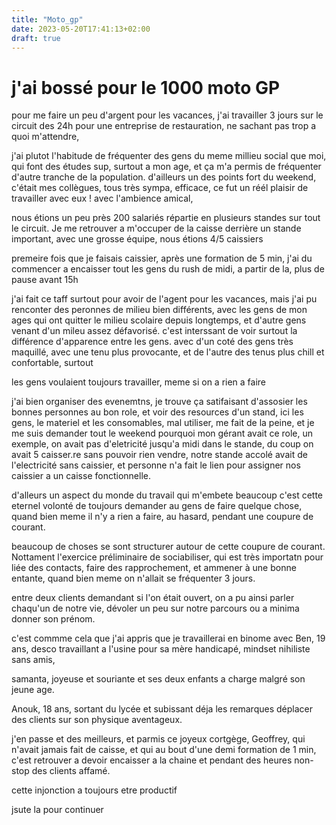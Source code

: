 ```yaml
---
title: "Moto_gp"
date: 2023-05-20T17:41:13+02:00
draft: true
---
```


# j'ai bossé pour le 1000 moto GP

pour me faire un peu d'argent pour les vacances, j'ai travailler 3 jours sur le circuit des 24h pour une entreprise de restauration, ne sachant pas trop a quoi m'attendre,

j'ai plutot l'habitude de fréquenter des gens du meme millieu social que moi, qui font des études sup, surtout a mon age, et ça m'a permis de fréquenter d'autre tranche de la population. d'ailleurs un des points fort du weekend, c'était mes collègues, tous très sympa, efficace, ce fut un réél plaisir de travailler avec eux ! avec l'ambience amical,

nous étions un peu près 200 salariés répartie en plusieurs standes sur tout le circuit. Je me retrouver a m'occuper de la caisse derrière un stande important, avec une grosse équipe, nous étions 4/5 caissiers

premeire fois que je faisais caissier, après une formation de 5 min, j'ai du commencer a encaisser tout les gens du rush de midi, a partir de la, plus de pause avant 15h

j'ai fait ce taff surtout pour avoir de l'agent pour les vacances, mais j'ai pu renconter des peronnes de milieu bien différents, avec les gens de mon ages qui ont quitter le milieu scolaire depuis longtemps, et d'autre gens venant d'un mileu assez défavorisé. c'est interssant de voir surtout la différence d'apparence entre les gens. avec d'un coté des gens très maquillé, avec une tenu plus provocante, et de l'autre des tenus plus chill et confortable, surtout

les gens voulaient toujours travailler, meme si on a rien a faire

j'ai bien organiser des evenemtns, je trouve ça satifaisant d'assosier les bonnes personnes au bon role, et voir des resources d'un stand, ici les gens, le materiel et les consomables, mal utiliser, me fait de la peine, et je me suis demander tout le weekend pourquoi mon gérant avait ce role, un exemple, on avait pas d'eletricité jusqu'a midi dans le stande, du coup on avait 5 caisser.re sans pouvoir rien vendre, notre stande accolé avait de l'electricité sans caissier, et personne n'a fait le lien pour assigner nos caissier a un caisse fonctionnelle.

d'alleurs un aspect du monde du travail qui m'embete beaucoup c'est cette eternel volonté de toujours demander au gens de faire quelque chose, quand bien meme il n'y a rien a faire, au hasard, pendant une coupure de courant.

beaucoup de choses se sont structurer autour de cette coupure de courant. Nottament l'exercice préliminaire de sociabiliser, qui est très importatn pour liée des contacts, faire des rapprochement, et ammener à une bonne entante, quand bien meme on n'allait se fréquenter 3 jours.

entre deux clients demandant si l'on était ouvert, on a pu ainsi parler chaqu'un de notre vie, dévoler un peu sur notre parcours ou a minima donner son prénom.

c'est commme cela que j'ai appris que je travaillerai en binome avec Ben, 19 ans, desco travaillant a l'usine pour sa mère handicapé, mindset nihiliste sans amis,

samanta, joyeuse et souriante et ses deux enfants a charge malgré son jeune age.

Anouk, 18 ans, sortant du lycée et subissant déja les remarques déplacer des clients sur son physique aventageux.

j'en passe et des meilleurs, et parmis ce joyeux cortgège, Geoffrey, qui n'avait jamais fait de caisse, et qui au bout d'une demi formation de 1 min, c'est retrouver a devoir encaisser a la chaine et pendant des heures non-stop des clients affamé.

cette injonction a toujours etre productif

jsute la pour continuer 
